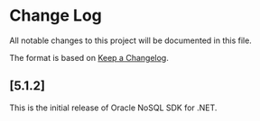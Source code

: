 # Change Log

All notable changes to this project will be documented in this file.

The format is based on [Keep a Changelog](http://keepachangelog.com/).

## [5.1.2]

This is the initial release of Oracle NoSQL SDK for .NET.
